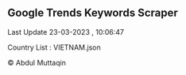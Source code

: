 

## Google Trends Keywords Scraper 
 
Last Update 23-03-2023 , 10:06:47

Country List :
VIETNAM.json



© Abdul Muttaqin 
